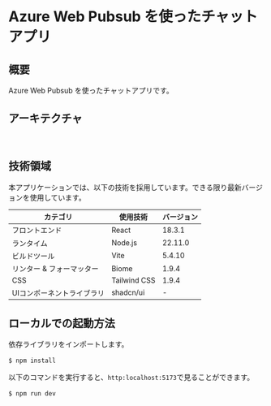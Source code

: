 # Azure Web Pubsub を使ったチャットアプリ

## 概要

Azure Web Pubsub を使ったチャットアプリです。

## アーキテクチャ

![architecture](./assets/architecture.drawio.png)

## 技術領域

本アプリケーションでは、以下の技術を採用しています。できる限り最新バージョンを使用しています。

| カテゴリ                  | 使用技術 | バージョン |
| ------------------------- | -------- | ---------- |
| フロントエンド            | React    |   18.3.1         |
| ランタイム                | Node.js  | 22.11.0    |
| ビルドツール              | Vite     | 5.4.10     |
| リンター & フォーマッター | Biome    | 1.9.4      |
| CSS | Tailwind CSS   | 1.9.4      |
| UIコンポーネントライブラリ | shadcn/ui    | -      |

## ローカルでの起動方法

依存ライブラリをインポートします。
```bash
$ npm install
```

以下のコマンドを実行すると、`http:localhost:5173`で見ることができます。
```bash
$ npm run dev
```